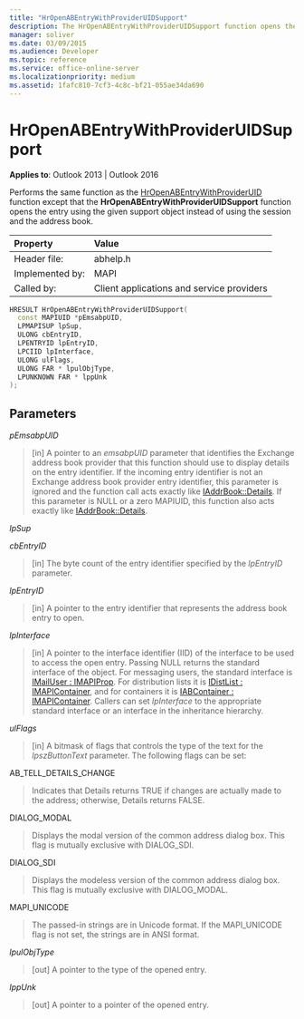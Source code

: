 ```yaml
---
title: "HrOpenABEntryWithProviderUIDSupport"
description: The HrOpenABEntryWithProviderUIDSupport function opens the entry using the given support object instead of using the session and the address book.
manager: soliver
ms.date: 03/09/2015
ms.audience: Developer
ms.topic: reference
ms.service: office-online-server
ms.localizationpriority: medium
ms.assetid: 1fafc810-7cf3-4c8c-bf21-055ae34da690
---
```


# HrOpenABEntryWithProviderUIDSupport

  
  
**Applies to**: Outlook 2013 | Outlook 2016 
  
Performs the same function as the [HrOpenABEntryWithProviderUID](hropenabentrywithprovideruid.md) function except that the **HrOpenABEntryWithProviderUIDSupport** function opens the entry using the given support object instead of using the session and the address book. 
  
|Property |Value |
|:-----|:-----|
|Header file:  <br/> |abhelp.h  <br/> |
|Implemented by:  <br/> |MAPI  <br/> |
|Called by:  <br/> |Client applications and service providers  <br/> |
   
```cpp
HRESULT HrOpenABEntryWithProviderUIDSupport(
  const MAPIUID *pEmsabpUID,
  LPMAPISUP lpSup,
  ULONG cbEntryID,
  LPENTRYID lpEntryID,
  LPCIID lpInterface,
  ULONG ulFlags,
  ULONG FAR * lpulObjType,
  LPUNKNOWN FAR * lppUnk
);
```

## Parameters

 _pEmsabpUID_
  
> [in] A pointer to an  _emsabpUID_ parameter that identifies the Exchange address book provider that this function should use to display details on the entry identifier. If the incoming entry identifier is not an Exchange address book provider entry identifier, this parameter is ignored and the function call acts exactly like [IAddrBook::Details](iaddrbook-details.md). If this parameter is NULL or a zero MAPIUID, this function also acts exactly like [IAddrBook::Details](iaddrbook-details.md).
    
 _lpSup_
  
> 
    
 _cbEntryID_
  
> [in] The byte count of the entry identifier specified by the  _lpEntryID_ parameter. 
    
 _lpEntryID_
  
> [in] A pointer to the entry identifier that represents the address book entry to open.
    
 _lpInterface_
  
> [in] A pointer to the interface identifier (IID) of the interface to be used to access the open entry. Passing NULL returns the standard interface of the object. For messaging users, the standard interface is [IMailUser : IMAPIProp](imailuserimapiprop.md). For distribution lists it is [IDistList : IMAPIContainer](idistlistimapicontainer.md), and for containers it is [IABContainer : IMAPIContainer](iabcontainerimapicontainer.md). Callers can set  _lpInterface_ to the appropriate standard interface or an interface in the inheritance hierarchy. 
    
 _ulFlags_
  
> [in] A bitmask of flags that controls the type of the text for the  _lpszButtonText_ parameter. The following flags can be set: 
    
AB_TELL_DETAILS_CHANGE
  
> Indicates that Details returns TRUE if changes are actually made to the address; otherwise, Details returns FALSE.
    
DIALOG_MODAL
  
> Displays the modal version of the common address dialog box. This flag is mutually exclusive with DIALOG_SDI.
    
DIALOG_SDI
  
> Displays the modeless version of the common address dialog box. This flag is mutually exclusive with DIALOG_MODAL.
    
MAPI_UNICODE
  
> The passed-in strings are in Unicode format. If the MAPI_UNICODE flag is not set, the strings are in ANSI format.
    
 _lpulObjType_
  
> [out] A pointer to the type of the opened entry.
    
 _lppUnk_
  
> [out] A pointer to a pointer of the opened entry.
    

